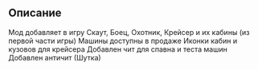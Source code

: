 ## Описание

  Мод добавляет в игру Скаут, Боец, Охотник, Крейсер и их кабины (из первой части игры)
  Машины доступны в продаже
  Иконки кабин и кузовов для крейсера
  Добавлен чит для спавна и теста машин
  Добавлен античит (Шутка)